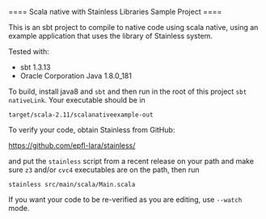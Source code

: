 ==== Scala native with Stainless Libraries Sample Project ====

This is an sbt project to compile to native code using scala native, 
using an example application that uses the library of Stainless system.

Tested with: 
  * sbt 1.3.13 
  * Oracle Corporation Java 1.8.0_181

To build, install java8 and `sbt` and then run in the root of this project
`sbt nativeLink`. Your executable should be in

`target/scala-2.11/scalanativeexample-out`

To verify your code, obtain Stainless from GitHub:

https://github.com/epfl-lara/stainless/

and put the `stainless` script from a recent release on your path and make sure `z3` and/or `cvc4` executables are on the path, then run

`stainless src/main/scala/Main.scala`

If you want your code to be re-verified as you are editing, use `--watch` mode.
